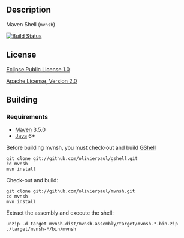 <!--

    Copyright (c) 2009-present the original author or authors.

    All rights reserved. This program and the accompanying materials
    are made available under the terms of the Eclipse Public License v1.0
    and Apache License v2.0 which accompanies this distribution.

    The Eclipse Public License is available at
      http://www.eclipse.org/legal/epl-v10.html

    The Apache License v2.0 is available at
      http://www.apache.org/licenses/LICENSE-2.0.html

    You may elect to redistribute this code under either of these licenses.

-->
Description
-----------

Maven Shell (`mvnsh`)

[![Build Status](https://travis-ci.org/olivierpaul/mvnsh.svg?branch=master)](https://travis-ci.org/olivierpaul/mvnsh)

License
-------

[Eclipse Public License 1.0](http://www.eclipse.org/org/documents/epl-v10.html)

[Apache License, Version 2.0](http://www.apache.org/licenses/LICENSE-2.0.txt)

Building
--------

### Requirements

* [Maven](http://maven.apache.org) 3.5.0
* [Java](http://java.sun.com/) 6+

Before building mvnsh, you must check-out and build [GShell](https://github.com/olivierpaul/gshell)

    git clone git://github.com/olivierpaul/gshell.git
    cd mvnsh
    mvn install

Check-out and build:

    git clone git://github.com/olivierpaul/mvnsh.git
    cd mvnsh
    mvn install

Extract the assembly and execute the shell:

    unzip -d target mvnsh-dist/mvnsh-assembly/target/mvnsh-*-bin.zip
    ./target/mvnsh-*/bin/mvnsh
